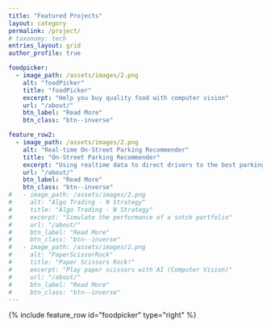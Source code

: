 ```yaml
---
title: "Featured Projects"
layout: category
permalink: /project/
# taxonomy: tech
entries_layout: grid
author_profile: true

foodpicker:
  - image_path: /assets/images/2.png
    alt: "foodPicker"
    title: "foodPicker"
    excerpt: "Help you buy quality food with computer vision"
    url: "/about/"
    btn_label: "Read More"
    btn_class: "btn--inverse"

feature_row2:
  - image_path: /assets/images/2.png
    alt: "Real-time On-Street Parking Recommender"
    title: "On-Street Parking Recommender"
    excerpt: "Using realtime data to direct drivers to the best parking spot"
    url: "/about/"
    btn_label: "Read More"
    btn_class: "btn--inverse"
#   - image_path: /assets/images/2.png
#     alt: "Algo Trading - N Strategy"
#     title: "Algo Trading - N Strategy"
#     excerpt: "Simulate the performance of a sotck portfolio"
#     url: "/about/"
#     btn_label: "Read More"
#     btn_class: "btn--inverse"
#   - image_path: /assets/images/2.png
#     alt: "PaperScissorRock"
#     title: "Paper Scissors Rock!"
#     excerpt: "Play paper scissors with AI (Computer Vision)"
#     url: "/about/"
#     btn_label: "Read More"
#     btn_class: "btn--inverse"
---
```


{% include feature_row id="foodpicker" type="right" %}

